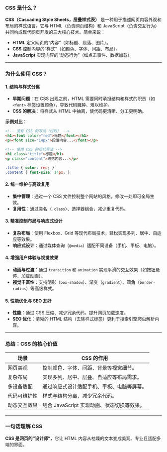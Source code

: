 ### CSS 是什么？

**CSS（Cascading Style Sheets，层叠样式表）** 是一种用于描述网页内容外观和布局的样式语言。它与 HTML（负责网页结构）和 JavaScript（负责交互行为）共同构成现代网页开发的三大核心技术。简单来说：  
- **HTML** 定义网页的“内容”（如标题、段落、图片）。  
- **CSS** 控制内容的“样式”（如颜色、字体、间距、布局）。  
- **JavaScript** 实现内容的“动态行为”（如点击事件、数据加载）。  

---

### 为什么使用 CSS？

#### 1. 结构与样式分离  
- **早期问题**：在 CSS 出现之前，HTML 需要同时承担结构和样式的职责（如 `<font>` 标签设置颜色），导致代码臃肿、难以维护。  
- **CSS 的解决**：将样式从 HTML 中抽离，使代码更清晰、分工更明确。  

**示例对比**：  
```html
<!-- 没有 CSS 的写法（过时） -->
<h1><font color="red">标题</font></h1>
<p><font size="14px">段落内容...</font></p>

<!-- 使用 CSS 的现代写法 -->
<h1 class="title">标题</h1>
<p class="content">段落内容...</p>
```
```css
.title { color: red; }
.content { font-size: 14px; }
```

#### 2. 统一维护与高效复用  
- **集中管理**：通过一个 CSS 文件控制整个网站的风格，修改一处即可全局生效。  
- **复用性**：通过类名（`.class`）、选择器组合，减少重复代码。  

#### 3. 精准控制布局与响应式设计  
- **复杂布局**：使用 Flexbox、Grid 等现代布局技术，轻松实现多列、居中、自适应等效果。  
- **响应式设计**：通过媒体查询（`@media`）适配不同设备（手机、平板、电脑）。  

#### 4. 增强用户体验与视觉效果  
- **动画与过渡**：通过 `transition` 和 `animation` 实现平滑的交互效果（如按钮悬停、加载动画）。  
- **视觉丰富性**：支持阴影（`box-shadow`）、渐变（`gradient`）、圆角（`border-radius`）等高级样式。  

#### 5. 性能优化与 SEO 友好  
- **性能**：通过 CSS 压缩、减少冗余代码，提升网页加载速度。  
- **SEO 优化**：清晰的 HTML 结构（去除样式标签）更利于搜索引擎爬虫解析内容。  

---

### 总结：CSS 的核心价值

| **场景**               | **CSS 的作用**                              |
|------------------------|--------------------------------------------|
| 网页美观               | 控制颜色、字体、间距、背景等视觉细节。       |
| 复杂布局               | 实现多列、居中、层叠、自适应等布局需求。     |
| 多设备适配             | 通过响应式设计适配手机、平板、电脑等屏幕。   |
| 代码可维护性           | 样式与结构分离，减少冗余代码。               |
| 动态交互效果           | 结合 JavaScript 实现动画、状态切换等效果。   |

---

### **一句话理解 CSS**  
**CSS 是网页的“设计师”**，它让 HTML 内容从枯燥的文本变成美观、专业且适配多端的界面。
